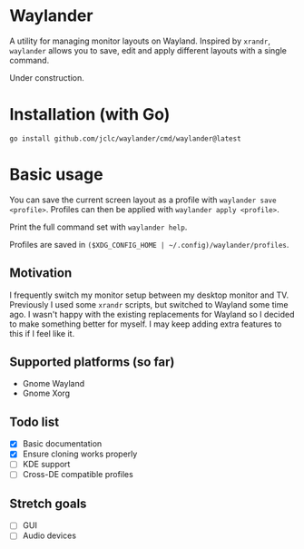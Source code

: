 # Waylander

A utility for managing monitor layouts on Wayland. Inspired by `xrandr`, `waylander` allows you to save, edit and apply different layouts with a single command.

Under construction.

# Installation (with Go)
```
go install github.com/jclc/waylander/cmd/waylander@latest
```

# Basic usage
You can save the current screen layout as a profile with `waylander save <profile>`. Profiles can then be applied with `waylander apply <profile>`.

Print the full command set with `waylander help`.

Profiles are saved in `($XDG_CONFIG_HOME | ~/.config)/waylander/profiles`.

## Motivation
I frequently switch my monitor setup between my desktop monitor and TV. Previously I used some `xrandr` scripts, but switched to Wayland some time ago. I wasn't happy with the existing replacements for Wayland so I decided to make something better for myself. I may keep adding extra features to this if I feel like it.

## Supported platforms (so far)
- Gnome Wayland
- Gnome Xorg

## Todo list
- [X] Basic documentation
- [X] Ensure cloning works properly
- [ ] KDE support
- [ ] Cross-DE compatible profiles

## Stretch goals
- [ ] GUI
- [ ] Audio devices
